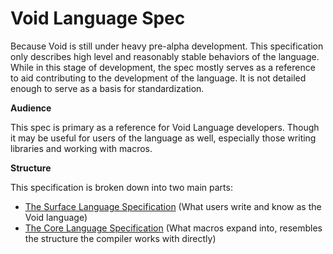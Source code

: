 # Void Language Spec

Because Void is still under heavy pre-alpha development. This specification only describes high level and reasonably stable behaviors of the language. While in this stage of development, the spec mostly
serves as a reference to aid contributing to the development of the language. It is not detailed
enough to serve as a basis for standardization.

**Audience**

This spec is primary as a reference for Void Language developers. Though it may be useful
for users of the language as well, especially those writing libraries and working with macros.

**Structure**

This specification is broken down into two main parts:

- [The Surface Language Specification](./surface.md) (What users write and know as the Void language)
- [The Core Language Specification](./core.md) (What macros expand into, resembles the structure the compiler works with directly)
